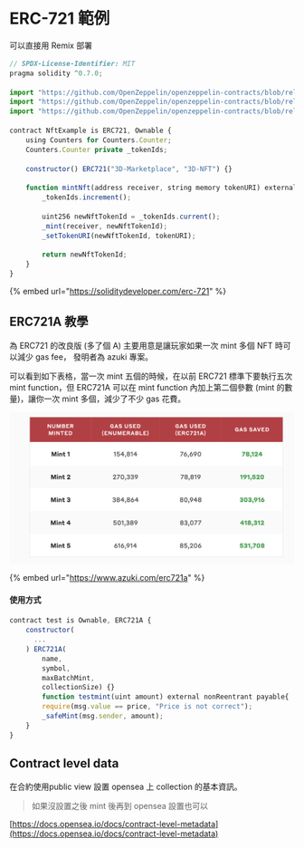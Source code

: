 # ERC-721 範例

可以直接用 Remix 部署

```javascript
// SPDX-License-Identifier: MIT
pragma solidity ^0.7.0;

import "https://github.com/OpenZeppelin/openzeppelin-contracts/blob/release-v3.4/contracts/token/ERC721/ERC721.sol";
import "https://github.com/OpenZeppelin/openzeppelin-contracts/blob/release-v3.4/contracts/utils/Counters.sol";
import "https://github.com/OpenZeppelin/openzeppelin-contracts/blob/release-v3.4/contracts/access/Ownable.sol";

contract NftExample is ERC721, Ownable {
    using Counters for Counters.Counter;
    Counters.Counter private _tokenIds;

    constructor() ERC721("3D-Marketplace", "3D-NFT") {}

    function mintNft(address receiver, string memory tokenURI) external onlyOwner returns (uint256) {
        _tokenIds.increment();

        uint256 newNftTokenId = _tokenIds.current();
        _mint(receiver, newNftTokenId);
        _setTokenURI(newNftTokenId, tokenURI);

        return newNftTokenId;
    }
}
```

{% embed url="https://soliditydeveloper.com/erc-721" %}

## ERC721A 教學

為 ERC721 的改良版 (多了個 A) 主要用意是讓玩家如果一次 mint 多個 NFT 時可以減少 gas fee， 發明者為 azuki 專案。

可以看到如下表格，當一次 mint 五個的時候，在以前 ERC721 標準下要執行五次 mint function，但 ERC721A 可以在 mint function 內加上第二個參數 (mint 的數量)，讓你一次 mint 多個，減少了不少 gas 花費。

![](<../.gitbook/assets/截圖 2022-03-10 上午10.13.02.png>)

{% embed url="https://www.azuki.com/erc721a" %}

#### 使用方式

```javascript
contract test is Ownable, ERC721A {
	constructor(
	  ...
	) ERC721A(
		name, 
		symbol, 
		maxBatchMint, 
		collectionSize) {}
        function testmint(uint amount) external nonReentrant payable{
		require(msg.value == price, "Price is not correct");
		_safeMint(msg.sender, amount);
	}
}
```

## Contract level data

在合約使用public view 設置 opensea 上 collection 的基本資訊。

> 如果沒設置之後 mint 後再到 opensea 設置也可以

[https://docs.opensea.io/docs/contract-level-metadata](https://docs.opensea.io/docs/contract-level-metadata)

